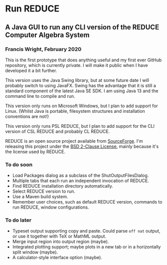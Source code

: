 # Run REDUCE

## A Java GUI to run any CLI version of the REDUCE Computer Algebra System

### Francis Wright, February 2020

This is the first prototype that does anything useful and my first
ever GitHub repository, which is currently private.  I will make it
public when I have developed it a bit further.

This version uses the Java Swing library, but at some future date I
will probably switch to using JavaFX.  Swing has the advantage that it
is still a standard component of the latest Java SE SDK.  I am using
Java 13 and the command line to compile and run.

This version only runs on Microsoft Windows, but I plan to add support
for Linux.  (Whilst Java is portable, filesystem structures and
installation conventions are not!)

This version only runs PSL REDUCE, but I plan to add support for the
CLI version of CSL REDUCE and probably CL REDUCE.

REDUCE is an open source project available from
[SourceForge](https://sourceforge.net/projects/reduce-algebra/).  I'm
releasing this project under the [BSD 2-Clause License](LICENSE),
mainly because it's the license used by REDUCE.

### To do soon

* Load Packages dialog as a subclass of the ShutOutputFilesDialog.
* Multiple tabs that each run an independent invocation of REDUCE.
* Find REDUCE installation directory automatically.
* Select REDUCE version to run.
* Use a Maven build system.
* Remember user choices, such as default REDUCE version, commands to
  run REDUCE, window configurations.

### To do later

* Typeset output supporting copy and paste. Could parse `off nat`
  output, or use it together with TeX or MathML output.
* Merge input region into output region (maybe).
* Integrated plotting support; maybe plots in a new tab or in a
  horizontally split window (maybe).
* A calculator-style interface option (maybe).
